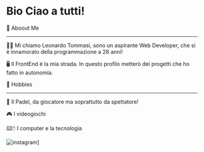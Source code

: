 # Bio Ciao a tutti!

🚀 Aboout Me
_____________

🧑🏻 Mi chiamo Leonardo Tommasi, sono un aspirante Web Developer, che si è innamorato della programmazione a 28 anni!

🖥️ Il FrontEnd è la mia strada. In questo profilo metterò dei progetti che ho fatto in autonomia.


💎 Hobbies
_____________

🎾 Il Padel, da giocatore ma soprattutto da spettatore!

🎮 I videogiochi

⌨️🖱️ I computer e la tecnologia

![instagram](https://img.shields.io/badge/Instagram-111111?style=for-the-badge&logo=Instagram&logoColor=white)]


